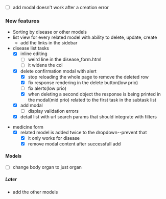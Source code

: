 - [ ] add modal doesn't work after a creation error
      
      
### New features
- Sorting by disease or other models
- list view for every related model with ability to delete, update, create
	- add the links in the sidebar
- disease list tasks
	 - [x]  inline editing
		 - [ ] weird line in the disease_form.html
		 - [ ] it widens the col
	 - [x] delete confirmation modal with alert
		 - [x] stop reloading the whole page to remove the deleted row
		 - [x] fix response rendering in the delete button(low prio)
		 - [ ] fix alerts(low prio)
		 - [x] when deleting a second object the response is being printed in the modal(mid prio) related to the first task in the subtask list
	 - [x] add modal
		 - [ ] display validation errors
	 - [x] detail list with url search params that should integrate with filters
* medicine form
	 - [x] related model is added twice to the dropdown--prevent that
		 - [x] it only works for disease
		 - [x] remove modal content after successfull add

#### Models
- [ ] change body organ to just organ
##### Later
* add the other models 